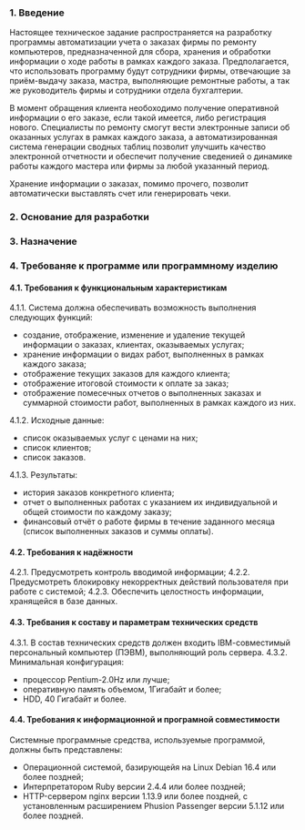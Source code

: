 ### 1. Введение 

Настоящее техническое задание распространяется на разработку программы автоматизации учета о заказах фирмы по ремонту компьютеров, предназначенной для сбора, хранения и обработки информации о ходе работы в рамках каждого заказа. Предполагается, что использовать программу будут сотрудники фирмы, отвечающие за приём-выдачу заказа, мастра, выполняющие ремонтные работы, а так же руководитель фирмы и сотрудники отдела бухгалтерии.

В момент обращения клиента необоходимо получение оперативной информации о его заказе, если такой имеется, либо регистрация нового. Специалисты по ремонту смогут вести электронные записи об оказанных услугах в рамках каждого заказа, а автоматизированная система генерации сводных таблиц позволит улучшить качество электронной отчетности и обеспечит получение сведенией о динамике работы каждого мастера или фирмы за любой указанный период.

Хранение информации о заказах, помимо прочего, позволит автоматически выставлять счет или генерировать чеки.

### 2. Основание для разработки


### 3. Назначение


### 4. Требованяе к программе или программному изделию

#### 4.1. Требования к функциональным характеристикам

4.1.1. Система должна обеспечивать возможность выполнения следующих функций: 
* создание, отображение, изменение и удаление текущей информации о заказах, клиентах, оказываемых услугах;
* хранение информации о видах работ, выполненных в рамках каждого заказа;
* отображение текущих заказов для каждого клиента;
* отображение итоговой стоимости к оплате за заказ;
* отображение помесечных отчетов о выполненных заказах и суммарной стоимости работ, выполненных в рамках каждого из них.

4.1.2. Исходные данные:
* список оказываемых услуг с ценами на них;
* список клиентов;
* список заказов.

4.1.3. Результаты:
* история заказов конкретного клиента;
* отчет о выполненных работах с указанием их индивидуальной и общей стоимости по каждому заказу;
* финансовый отчёт о работе фирмы в течение заданного месяца (список выполненных заказов и суммы оплаты).

#### 4.2. Требования к надёжности

4.2.1. Предусмотреть контроль вводимой информации;
4.2.2. Предусмотреть блокировку некорректных действий пользователя при работе с системой;
4.2.3. Обеспечить целостность информации, хранящейся в базе данных.

#### 4.3. Требвания к составу и параметрам технических средств

4.3.1. В состав технических средств должен входить IВМ-совместимый персональный компьютер (ПЭВМ), выполняющий роль сервера.
4.3.2. Минимальная конфигурация:
* процессор Pentium-2.0Hz или лучше;
* оперативную память объемом, 1Гигабайт и более;
* HDD, 40 Гигабайт и более.

#### 4.4. Требования к информационной и програмной совместимости

Системные программные средства, используемые программой, должны быть представлены:
* Операционной системой, базирующейя на Linux Debian 16.4 или более поздней;
* Интерпретатором Ruby версии 2.4.4 или более поздней;
* HTTP-сервером nginx версии 1.13.9 или более поздней, c установленным расширением Phusion Passenger версии 5.1.12 или более поздней.

